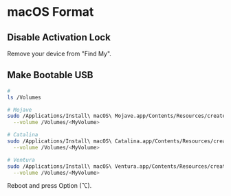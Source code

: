 # macOS Format

## Disable Activation Lock

Remove your device from "Find My".

## Make Bootable USB

```sh
#
ls /Volumes

# Mojave
sudo /Applications/Install\ macOS\ Mojave.app/Contents/Resources/createinstallmedia \
  --volume /Volumes/<MyVolume>

# Catalina
sudo /Applications/Install\ macOS\ Catalina.app/Contents/Resources/createinstallmedia \
  --volume /Volumes/<MyVolume>

# Ventura
sudo /Applications/Install\ macOS\ Ventura.app/Contents/Resources/createinstallmedia \
  --volume /Volumes/<MyVolume>
```

Reboot and press Option (⌥).
